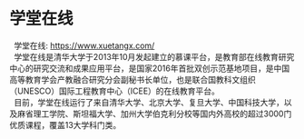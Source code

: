 # 学堂在线
&nbsp;&nbsp;学堂在线:&nbsp;https://www.xuetangx.com/<br/>
&nbsp;&nbsp;学堂在线是清华大学于2013年10月发起建立的慕课平台，是教育部在线教育研究中心的研究交流和成果应用平台，是国家2016年首批双创示范基地项目，是中国高等教育学会产教融合研究分会副秘书长单位，也是联合国教科文组织（UNESCO）国际工程教育中心（ICEE）的在线教育平台。<br/>
&nbsp;&nbsp;目前，学堂在线运行了来自清华大学、北京大学、复旦大学、中国科技大学，以及麻省理工学院、斯坦福大学、加州大学伯克利分校等国内外高校的超过3000门优质课程，覆盖13大学科门类。
